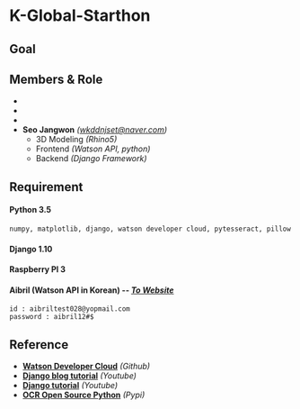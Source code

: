 
# K-Global-Starthon



## Goal


## Members & Role
- 
- 
- 
- **Seo Jangwon** *(wkddnjset@naver.com)*
  - 3D Modeling *(Rhino5)*
  - Frontend *(Watson API, python)*
  - Backend *(Django Framework)*
  
## Requirement
#### Python 3.5
    numpy, matplotlib, django, watson developer cloud, pytesseract, pillow
 
#### Django 1.10

#### Raspberry PI 3

#### Aibril (Watson API in Korean) -- *[To Website](www.aibril.com)*
    id : aibriltest028@yopmail.com
    password : aibril12#$

## Reference 
- [**Watson Developer Cloud**](https://github.com/wkddnjset/python-sdk) *(Github)*
- [**Django blog tutorial**](https://www.youtube.com/watch?v=XMu0T6L2KRQ&list=PLEsfXFp6DpzTOcOVdZF-th7BS_GYGguAS) *(Youtube)*
- [**Django tutorial**](https://www.youtube.com/watch?v=yDv5FIAeyoY&list=PLEsfXFp6DpzRHiyW04co1y-CjDM1Y1sIS) *(Youtube)*
- [**OCR Open Source Python**](https://pypi.python.org/pypi/pytesseract) *(Pypi)*

